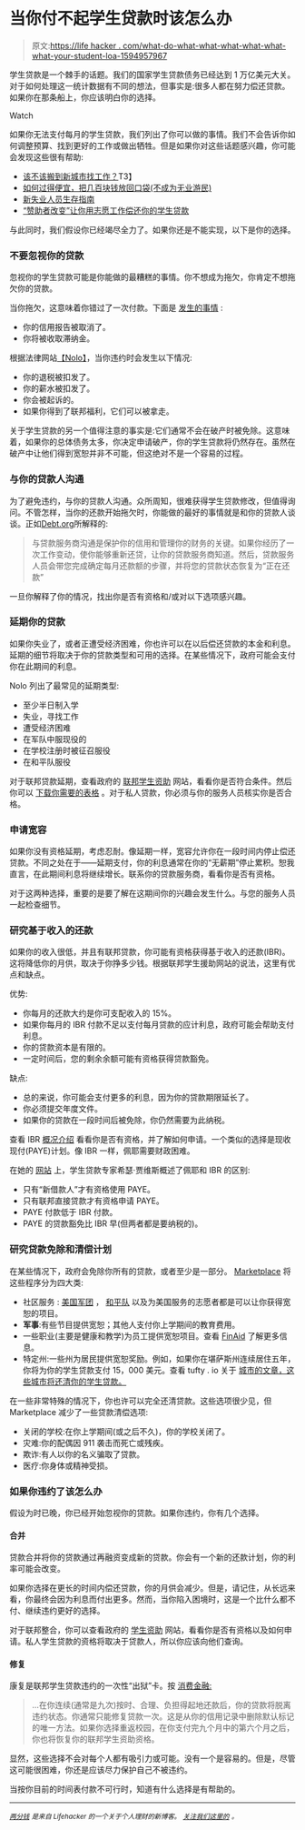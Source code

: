 # 当你付不起学生贷款时该怎么办

> 原文:[https://life hacker . com/what-do-what-what-what-what-what-what-your-student-loa-1594957967](https://lifehacker.com/what-to-do-when-you-cant-afford-to-pay-your-student-loa-1594957967)

学生贷款是一个棘手的话题。我们的国家学生贷款债务已经达到 1 万亿美元大关。对于如何处理这一统计数据有不同的想法，但事实是:很多人都在努力偿还贷款。如果你在那条船上，你应该明白你的选择。

Watch

如果你无法支付每月的学生贷款，我们列出了你可以做的事情。我们不会告诉你如何调整预算、找到更好的工作或做出牺牲。但是如果你对这些话题感兴趣，你可能会发现这些很有帮助:

*   [该不该搬到新城市找工作？](http://lifehacker.com/should-i-move-to-a-new-city-to-look-for-a-job-1588074995)T3】
*   [如何过得便宜，把几百块钱放回口袋(不成为无业游民)](http://lifehacker.com/how-to-live-cheap-and-put-hundreds-of-dollars-back-in-y-5848151)
*   [新失业人员生存指南](http://lifehacker.com/a-survival-guide-for-the-newly-unemployed-1464047464)
*   [“赞助者改变”让你用志愿工作偿还你的学生贷款](http://twocents.lifehacker.com/sponsorchange-lets-you-pay-off-your-student-loan-with-v-1536075413)

与此同时，我们假设你已经竭尽全力了。如果你还是不能实现，以下是你的选择。

### 不要忽视你的贷款

忽视你的学生贷款可能是你能做的最糟糕的事情。你不想成为拖欠，你肯定不想拖欠你的贷款。

当你拖欠，这意味着你错过了一次付款。下面是 [发生的事情](http://lifehacker.com/how-one-late-student-loan-payment-affects-you-1326216867) :

*   你的信用报告被取消了。
*   你将被收取滞纳金。

根据法律网站[【Nolo】](http://www.nolo.com/legal-encyclopedia/default-student-loan-29859.html)，当你违约时会发生以下情况:

*   你的退税被扣发了。
*   你的薪水被扣发了。
*   你会被起诉的。
*   如果你得到了联邦福利，它们可以被拿走。

关于学生贷款的另一个值得注意的事实是:它们通常不会在破产时被免除。这意味着，如果你的总体债务太多，你决定申请破产，你的学生贷款将仍然存在。虽然在破产中让他们得到宽恕并非不可能，但这绝对不是一个容易的过程。

### 与你的贷款人沟通

为了避免违约，与你的贷款人沟通。众所周知，很难获得学生贷款修改，但值得询问。不管怎样，当你的还款开始拖欠时，你能做的最好的事情就是和你的贷款人谈谈。正如[Debt.org](http://www.debt.org/students/what-to-do-if-you-cant-pay-your-student-loans/)所解释的:

> 与贷款服务商沟通是保护你的信用和管理你的财务的关键。如果你经历了一次工作变动，使你能够重新还贷，让你的贷款服务商知道。然后，贷款服务人员会带您完成确定每月还款额的步骤，并将您的贷款状态恢复为“正在还款”

一旦你解释了你的情况，找出你是否有资格和/或对以下选项感兴趣。

### 延期你的贷款

如果你失业了，或者正遭受经济困难，你也许可以在以后偿还贷款的本金和利息。延期的细节将取决于你的贷款类型和可用的选择。在某些情况下，政府可能会支付你在此期间的利息。

Nolo 列出了最常见的延期类型:

*   至少半日制入学
*   失业，寻找工作
*   遭受经济困难
*   在军队中服现役的
*   在学校注册时被征召服役
*   在和平队服役

对于联邦贷款延期，查看政府的 [联邦学生资助](https://studentaid.ed.gov/repay-loans/deferment-forbearance#deferment-eligibility) 网站，看看你是否符合条件。然后你可以 [下载你需要的表格](http://www.igrad.com/articles/download-financial-aid-direct-loans-forms-deferments) 。对于私人贷款，你必须与你的服务人员核实你是否合格。

### 申请宽容

如果你没有资格延期，考虑忍耐。像延期一样，宽容允许你在一段时间内停止偿还贷款。不同之处在于——延期支付，你的利息通常在你的“无薪期”停止累积。恕我直言，在此期间利息将继续增长。联系你的贷款服务商，看看你是否有资格。

对于这两种选择，重要的是要了解在这期间你的兴趣会发生什么。与您的服务人员一起检查细节。

### 研究基于收入的还款

如果你的收入很低，并且有联邦贷款，你可能有资格获得基于收入的还款(IBR)。这将降低你的月供，取决于你挣多少钱。根据联邦学生援助网站的说法，这里有优点和缺点。

优势:

*   你每月的还款大约是你可支配收入的 15%。
*   如果你每月的 IBR 付款不足以支付每月贷款的应计利息，政府可能会帮助支付利息。
*   你的贷款资本是有限的。
*   一定时间后，您的剩余余额可能有资格获得贷款豁免。

缺点:

*   总的来说，你可能会支付更多的利息，因为你的贷款期限延长了。
*   你必须提交年度文件。
*   如果你的贷款在一段时间后被免除，你仍然需要为此纳税。

查看 IBR [概况介绍](https://studentaid.ed.gov/sites/default/files/income-based-repayment.pdf) 看看你是否有资格，并了解如何申请。一个类似的选择是现收现付(PAYE)计划。像 IBR 一样，佩耶需要财政困难。

在她的 [网站](http://askheatherjarvis.com/blog/pay-as-you-earn-hotter-than-IBR) 上，学生贷款专家希瑟·贾维斯概述了佩耶和 IBR 的区别:

*   只有“新借款人”才有资格使用 PAYE。
*   只有联邦直接贷款才有资格申请 PAYE。
*   PAYE 付款低于 IBR 付款。
*   PAYE 的贷款豁免比 IBR 早(但两者都是要纳税的)。

### 研究贷款免除和清偿计划

在某些情况下，政府会免除你所有的贷款，或者至少是一部分。 [Marketplace](http://www.marketplace.org/topics/your-money/numbers/how-get-rid-your-student-loans-without-paying) 将这些程序分为四大类:

*   社区服务 : [美国军团](http://www.nationalservice.gov/programs/americorps/segal-americorps-education-award) ， [和平队](http://www.peacecorps.gov/volunteer/learn/whyvol/finben/instructions/) 以及为美国服务的志愿者都是可以让你获得宽恕的项目。
*   **军事**:有些节目提供宽恕；其他人支付你上学期间的教育费用。
*   一些职业(主要是健康和教学)为员工提供宽恕项目。查看 [FinAid](http://www.finaid.org/loans/forgiveness.phtml) 了解更多信息。
*   特定州:一些州为居民提供宽恕奖励。例如，如果你在堪萨斯州连续居住五年，你将为你的学生贷款支付 15，000 美元。查看 tufty . io 关于 [城市的文章，这些城市将还清你的学生贷款。](http://www.tuition.io/blog/2013/01/which-city-will-pay-off-your-student-loans/)

在一些非常特殊的情况下，你也许可以完全还清贷款。这些选项很少见，但 Marketplace 减少了一些贷款清偿选项:

*   关闭的学校:在你上学期间(或之后不久)，你的学校关闭了。
*   灾难:你的配偶因 911 袭击而死亡或残疾。
*   欺诈:有人以你的名义骗取了贷款。
*   医疗:你身体或精神受损。

### 如果你违约了该怎么办

假设为时已晚，你已经开始忽视你的贷款。如果你违约，你有几个选择。

#### 合并

贷款合并将你的贷款通过再融资变成新的贷款。你会有一个新的还款计划，你的利率可能会改变。

如果你选择在更长的时间内偿还贷款，你的月供会减少。但是，请记住，从长远来看，你最终会因为利息而付出更多。然而，当你陷入困境时，这是一个比什么都不付、继续违约更好的选择。

对于联邦整合，你可以查看政府的 [学生资助](https://studentaid.ed.gov/repay-loans/consolidation#how-apply) 网站，看看你是否有资格以及如何申请。私人学生贷款的资格将取决于贷款人，所以你应该向他们查询。

#### 修复

康复是联邦学生贷款违约的一次性“出狱”卡。按 [消费金融:](https://www.alltuition.com/library/student-loan-repayment/default-and-delinquency/student-loan-rehabilitation/)

> ...在你连续(通常是九次)按时、合理、负担得起地还款后，你的贷款将脱离违约状态。你通常只能修复贷款一次。这是从你的信用记录中删除默认标记的唯一方法。如果你选择重返校园，在你支付完九个月中的第六个月之后，你也将恢复你的联邦学生资助资格。

显然，这些选择不会对每个人都有吸引力或可能。没有一个是容易的。但是，尽管这可能很困难，你还是应该尽力保护自己不被违约。

当按你目前的时间表付款不可行时，知道有什么选择是有帮助的。

* * *

[<small>*两分钱*</small>](http://twocents.lifehacker.com/) <small>*是来自 Lifehacker 的一个关于个人理财的新博客。*</small> [<small>*关注我们这里的*</small>](https://twitter.com/TwoCentsLH) <small>*。*</small>